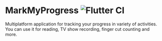 # MarkMyProgress ![Flutter CI](https://github.com/adsamcik/MarkMyProgress/workflows/Flutter%20CI/badge.svg)
 
Multiplatform application for tracking your progress in variety of activities. You can use it for reading, TV show recording, finger cut counting and more.
